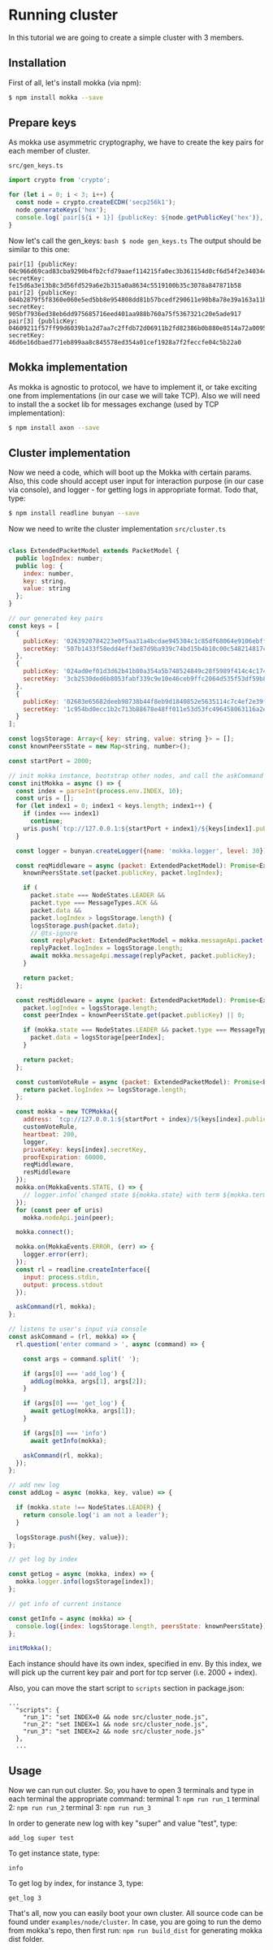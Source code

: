 
# Running cluster

In this tutorial we are going to create a simple cluster with 3 members.

## Installation
 
First of all, let's install mokka (via npm):

```bash
$ npm install mokka --save
```

## Prepare keys
As mokka use asymmetric cryptography, we have to create the key pairs for each member of cluster.

``src/gen_keys.ts``
```javascript
import crypto from 'crypto';

for (let i = 0; i < 3; i++) {
  const node = crypto.createECDH('secp256k1');
  node.generateKeys('hex');
  console.log(`pair[${i + 1}] {publicKey: ${node.getPublicKey('hex')}, secretKey: ${node.getPrivateKey('hex')}`);
}
```
Now let's call the gen_keys: ```bash $ node gen_keys.ts```
The output should be similar to this one:
```
pair[1] {publicKey: 04c966d69cad83cba9290b4fb2cfd79aaef114215fa0ec3b361154d0cf6d54f2e34034c5628dfef87316b6dd07e6ac15f671debdaaa3d19e9d0353d212b2c0db43, secretKey: fe15d6a3e13b8c3d56fd529a6e2b315a0a8634c5519100b35c3078a847871b58
pair[2] {publicKey: 044b2879f5f8360e060e5ed5bb8e954808dd81b57bcedf290611e98b8a78e39a163a11b9bc722a39554f4d761ca96e1ea280e0a628ab2aff64bae5ed0592133786, secretKey: 905bf7936ed38eb6dd975685716eed401aa988b760a75f5367321c20e5ade917
pair[3] {publicKey: 04609211f57ff99d6039b1a2d7aa7c2ffdb72d06911b2fd82386b0b880e8514a72a00952be54ec337daf1d11853e7b66b3bbab9428cbae1bfc99c1c9b9bcf6c4b4, secretKey: 46d6e16dbaed771eb899aa8c845578ed354a01cef1928a7f2feccfe04c5b22a0
```

## Mokka implementation

As mokka is agnostic to protocol, we have to implement it, or take exciting one from implementations (in our case we will take TCP).
Also we will need to install the a socket lib for messages exchange (used by TCP implementation): 
```bash
$ npm install axon --save
```

## Cluster implementation

Now we need a code, which will boot up the Mokka with certain params. 
Also, this code should accept user input for interaction purpose (in our case via console), 
and logger - for getting logs in appropriate format.
Todo that, type:
```bash
$ npm install readline bunyan --save
```
Now we need to write the cluster implementation ``src/cluster.ts``

```javascript

class ExtendedPacketModel extends PacketModel {
  public logIndex: number;
  public log: {
    index: number,
    key: string,
    value: string
  };
}

// our generated key pairs
const keys = [
  {
    publicKey: '0263920784223e0f5aa31a4bcdae945304c1c85df68064e9106ebfff1511221ee9',
    secretKey: '507b1433f58edd4eff3e87d9ba939c74bd15b4b10c00c548214817c0295c521a'
  },
  {
    publicKey: '024ad0ef01d3d62b41b80a354a5b748524849c28f5989f414c4c174647137c2587',
    secretKey: '3cb2530ded6b8053fabf339c9e10e46ceb9ffc2064d535f53df59b8bf36289a1'
  },
  {
    publicKey: '02683e65682deeb98738b44f8eb9d1840852e5635114c7c4ef2e39f20806b96dbf',
    secretKey: '1c954bd0ecc1b2c713b88678e48ff011e53d53fc496458063116a2e3a81883b8'
  }
];

const logsStorage: Array<{ key: string, value: string }> = [];
const knownPeersState = new Map<string, number>();

const startPort = 2000;

// init mokka instance, bootstrap other nodes, and call the askCommand
const initMokka = async () => {
  const index = parseInt(process.env.INDEX, 10);
  const uris = [];
  for (let index1 = 0; index1 < keys.length; index1++) {
    if (index === index1)
      continue;
    uris.push(`tcp://127.0.0.1:${startPort + index1}/${keys[index1].publicKey}`);
  }

  const logger = bunyan.createLogger({name: 'mokka.logger', level: 30});

  const reqMiddleware = async (packet: ExtendedPacketModel): Promise<ExtendedPacketModel> => {
    knownPeersState.set(packet.publicKey, packet.logIndex);

    if (
      packet.state === NodeStates.LEADER &&
      packet.type === MessageTypes.ACK &&
      packet.data &&
      packet.logIndex > logsStorage.length) {
      logsStorage.push(packet.data);
      // @ts-ignore
      const replyPacket: ExtendedPacketModel = mokka.messageApi.packet(16);
      replyPacket.logIndex = logsStorage.length;
      await mokka.messageApi.message(replyPacket, packet.publicKey);
    }

    return packet;
  };

  const resMiddleware = async (packet: ExtendedPacketModel): Promise<ExtendedPacketModel> => {
    packet.logIndex = logsStorage.length;
    const peerIndex = knownPeersState.get(packet.publicKey) || 0;

    if (mokka.state === NodeStates.LEADER && packet.type === MessageTypes.ACK && peerIndex < logsStorage.length) {
      packet.data = logsStorage[peerIndex];
    }

    return packet;
  };

  const customVoteRule = async (packet: ExtendedPacketModel): Promise<boolean> => {
    return packet.logIndex >= logsStorage.length;
  };

  const mokka = new TCPMokka({
    address: `tcp://127.0.0.1:${startPort + index}/${keys[index].publicKey}`,
    customVoteRule,
    heartbeat: 200,
    logger,
    privateKey: keys[index].secretKey,
    proofExpiration: 60000,
    reqMiddleware,
    resMiddleware
  });
  mokka.on(MokkaEvents.STATE, () => {
    // logger.info(`changed state ${mokka.state} with term ${mokka.term}`);
  });
  for (const peer of uris)
    mokka.nodeApi.join(peer);

  mokka.connect();

  mokka.on(MokkaEvents.ERROR, (err) => {
    logger.error(err);
  });
  const rl = readline.createInterface({
    input: process.stdin,
    output: process.stdout
  });

  askCommand(rl, mokka);
};

// listens to user's input via console
const askCommand = (rl, mokka) => {
  rl.question('enter command > ', async (command) => {

    const args = command.split(' ');

    if (args[0] === 'add_log') {
      addLog(mokka, args[1], args[2]);
    }

    if (args[0] === 'get_log') {
      await getLog(mokka, args[1]);
    }

    if (args[0] === 'info')
      await getInfo(mokka);

    askCommand(rl, mokka);
  });
};

// add new log
const addLog = async (mokka, key, value) => {

  if (mokka.state !== NodeStates.LEADER) {
    return console.log('i am not a leader');
  }

  logsStorage.push({key, value});
};

// get log by index

const getLog = async (mokka, index) => {
  mokka.logger.info(logsStorage[index]);
};

// get info of current instance

const getInfo = async (mokka) => {
  console.log({index: logsStorage.length, peersState: knownPeersState});
};

initMokka();

```

Each instance should have its own index, specified in env.
By this index, we will pick up the current key pair and port 
for tcp server (i.e. 2000 + index).

Also, you can move the start script to ``scripts`` section in package.json:
```
...
  "scripts": {
    "run_1": "set INDEX=0 && node src/cluster_node.js",
    "run_2": "set INDEX=1 && node src/cluster_node.js",
    "run_3": "set INDEX=2 && node src/cluster_node.js"
  },
  ...
```



## Usage

Now we can run out cluster. So, you have to open 3 terminals and type in each terminal the appropriate command:
terminal 1: ```npm run run_1```
terminal 2: ```npm run run_2```
terminal 3: ```npm run run_3```

In order to generate new log with key "super" and value "test", type: 
```
add_log super test
```
To get instance state, type:
```
info
```

To get log by index, for instance 3, type:
```
get_log 3
```

That's all, now you can easily boot your own cluster. 
All source code can be found under ``examples/node/cluster``.
In case, you are going to run the demo from mokka's repo, then first run: ```npm run build_dist``` for generating mokka dist folder.